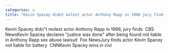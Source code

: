 ```yaml
---
categories: a
title: "Kevin Spacey didnt molest actor Anthony Rapp in 1986 jury finds  CBS News"
---
```

Kevin Spacey didn"t molest actor Anthony Rapp in 1986, jury finds&nbsp;&nbsp;CBS NewsKevin Spacey declares "justice was done" after being found not liable in Anthony Rapp sex abuse lawsuit&nbsp;&nbsp;Fox NewsJury finds actor Kevin Spacey not liable for battery&nbsp;&nbsp;CNNKevin Spacey wins in civi